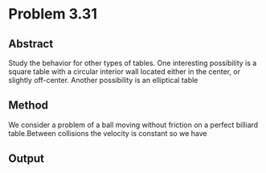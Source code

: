 # Problem 3.31
## Abstract
Study the behavior for other types of tables. One interesting possibility is a square table with a circular interior wall located either 
in the center, or slightly off-center. Another possibility is an elliptical table 
## Method 
We consider a problem of a ball moving without friction on a perfect billiard table.Between collisions the velocity is constant so we have

## Output
